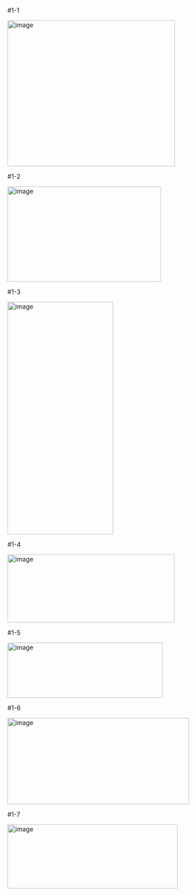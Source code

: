 #1-1

<img width="377" height="328" alt="image" src="https://github.com/user-attachments/assets/fcd3ca5b-2ed1-44a3-8839-32d4c06c1056" />

#1-2

<img width="346" height="214" alt="image" src="https://github.com/user-attachments/assets/a1b8f839-f092-4955-afc3-1b11f75757c6" />

#1-3

<img width="238" height="522" alt="image" src="https://github.com/user-attachments/assets/57c0eaf4-7853-4329-a251-6e5e527be842" />

#1-4

<img width="376" height="153" alt="image" src="https://github.com/user-attachments/assets/3d57b944-8ecd-49cb-8433-13a5fb3d26ed" />

#1-5

<img width="349" height="124" alt="image" src="https://github.com/user-attachments/assets/14b65940-7506-4158-9762-c152a9a2fc53" />

#1-6

<img width="409" height="194" alt="image" src="https://github.com/user-attachments/assets/e76bb72b-651d-48e6-af38-a8e6e973f3e3" />

#1-7

<img width="383" height="144" alt="image" src="https://github.com/user-attachments/assets/4d587d42-7545-4118-a089-788f7a4882d2" />
